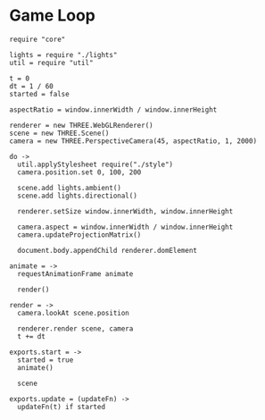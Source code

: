 Game Loop
=========

    require "core"

    lights = require "./lights"
    util = require "util"

    t = 0
    dt = 1 / 60
    started = false

    aspectRatio = window.innerWidth / window.innerHeight

    renderer = new THREE.WebGLRenderer()
    scene = new THREE.Scene()
    camera = new THREE.PerspectiveCamera(45, aspectRatio, 1, 2000)

    do ->
      util.applyStylesheet require("./style")
      camera.position.set 0, 100, 200

      scene.add lights.ambient()
      scene.add lights.directional()

      renderer.setSize window.innerWidth, window.innerHeight
      
      camera.aspect	= window.innerWidth / window.innerHeight
      camera.updateProjectionMatrix()
      
      document.body.appendChild renderer.domElement

    animate = ->
      requestAnimationFrame animate

      render()

    render = ->
      camera.lookAt scene.position

      renderer.render scene, camera
      t += dt

    exports.start = ->
      started = true
      animate()

      scene

    exports.update = (updateFn) ->
      updateFn(t) if started
